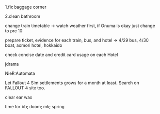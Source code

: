 1.fix baggage corner

2.clean bathroom


change train timetable -> watch weather first, if Onuma is okay just change to pre 10

prepare ticket, evidence for each train, bus, and hotel -> 4/29 bus, 4/30 boat, aomori hotel, hokkaido

check concise date and credit card usage on each Hotel

jdrama

NieR:Automata

Let Fallout 4 Sim settlements grows for a month at least. Search on FALLOUT 4 site too.

clear ear wax

time for 
bb;
doom;
mk; spring																												
																																		
																																		
																																		
